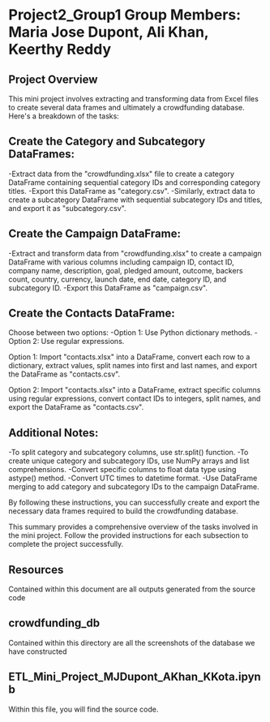 # Project2_Group1 Group Members: Maria Jose Dupont, Ali Khan, Keerthy Reddy


## Project Overview

This mini project involves extracting and transforming data from Excel files to create several data frames and ultimately a crowdfunding database. Here's a breakdown of the tasks:

## Create the Category and Subcategory DataFrames:

-Extract data from the "crowdfunding.xlsx" file to create a category DataFrame containing sequential category IDs and corresponding category titles.
-Export this DataFrame as "category.csv".
-Similarly, extract data to create a subcategory DataFrame with sequential subcategory IDs and titles, and export it as "subcategory.csv".

## Create the Campaign DataFrame:

-Extract and transform data from "crowdfunding.xlsx" to create a campaign DataFrame with various columns including campaign ID, contact ID, company name, description, goal, pledged amount, outcome, backers count, country, currency, launch date, end date, category ID, and subcategory ID.
-Export this DataFrame as "campaign.csv".


## Create the Contacts DataFrame:

Choose between two options:
-Option 1: Use Python dictionary methods.
-Option 2: Use regular expressions.

Option 1: Import "contacts.xlsx" into a DataFrame, convert each row to a dictionary, extract values, split names into first and last names, and export the DataFrame as "contacts.csv".

Option 2: Import "contacts.xlsx" into a DataFrame, extract specific columns using regular expressions, convert contact IDs to integers, split names, and export the DataFrame as "contacts.csv".


## Additional Notes:
-To split category and subcategory columns, use str.split() function.
-To create unique category and subcategory IDs, use NumPy arrays and list comprehensions.
-Convert specific columns to float data type using astype() method.
-Convert UTC times to datetime format.
-Use DataFrame merging to add category and subcategory IDs to the campaign DataFrame.

By following these instructions, you can successfully create and export the necessary data frames required to build the crowdfunding database.

This summary provides a comprehensive overview of the tasks involved in the mini project. Follow the provided instructions for each subsection to complete the project successfully.

## Resources
Contained within this document are all outputs generated from the source code
## crowdfunding_db
Contained within this directory are all the screenshots of the database we have constructed
## ETL_Mini_Project_MJDupont_AKhan_KKota.ipynb
Within this file, you will find the source code. 
